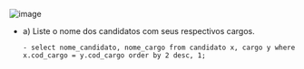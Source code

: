 ![image](https://user-images.githubusercontent.com/48488987/162088144-3c834438-a9b7-4862-af70-f7ba3787a328.png)

  - a) Liste o nome dos candidatos com seus respectivos cargos.
    
        - select nome_candidato, nome_cargo from candidato x, cargo y where x.cod_cargo = y.cod_cargo order by 2 desc, 1;
